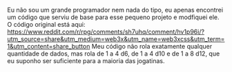 Eu não sou um grande programador nem nada do tipo, eu apenas encontrei um código que serviu de base para esse pequeno projeto e modfiquei ele.
O código original está aqui: https://www.reddit.com/r/rpg/comments/sh7uhq/comment/hv1p96i/?utm_source=share&utm_medium=web3x&utm_name=web3xcss&utm_term=1&utm_content=share_button
Meu código não rola exatamente qualquer quantidade de dados, mas rola de 1 a 4 d6, de 1 a 4 d10 e de 1 a 8 d12, que eu suponho ser suficiente para a maioria das jogatinas.

